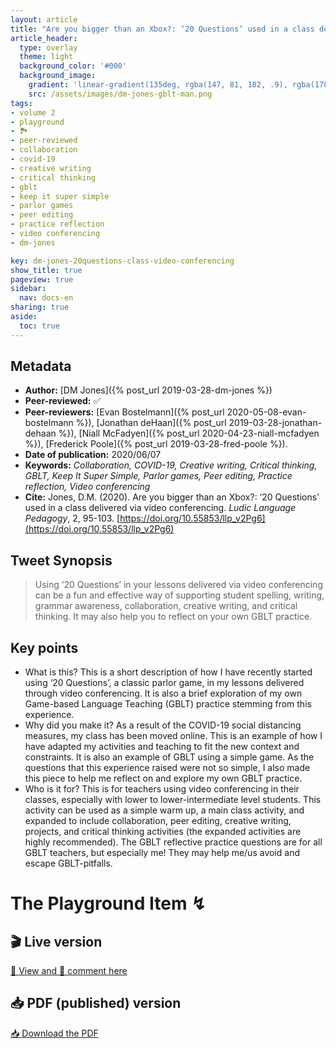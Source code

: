 ```yaml
---
layout: article
title: "Are you bigger than an Xbox?: ‘20 Questions’ used in a class delivered via video conferencing"
article_header:
  type: overlay
  theme: light
  background_color: '#000'
  background_image:
    gradient: 'linear-gradient(135deg, rgba(147, 81, 182, .9), rgba(178, 236, 145 , .9))'
    src: /assets/images/dm-jones-gblt-man.png
tags:
- volume 2
- playground
- 🏞
- peer-reviewed
- collaboration
- covid-19
- creative writing
- critical thinking
- gblt
- keep it super simple
- parlor games
- peer editing
- practice reflection
- video conferencing 
- dm-jones

key: dm-jones-20questions-class-video-conferencing
show_title: true
pageview: true
sidebar:
  nav: docs-en
sharing: true
aside:
  toc: true
---
```


<meta name="citation_title" content="Are you bigger than an Xbox?: ‘20 Questions’ used in a class delivered via video conferencing">
<meta name="citation_author" content="Jones, DM">
<meta name="citation_publication_date" content="2020/06/07">
<meta name="citation_journal_title" content="Ludic Language Pedagogy">
<meta name="citation_volume" content="2">
<meta name="citation_firstpage" content="95">
<meta name="citation_lastpage" content="103">
<meta name="citation_pdf_url" content="http://www.llpjournal.org/assets/publication-pdfs/dm-jones-20questions-class-video-conferencing.pdf">

<!--more-->

## Metadata

- **Author:** [DM Jones]({% post_url 2019-03-28-dm-jones %})
- **Peer-reviewed:** ✅
- **Peer-reviewers:** [Evan Bostelmann]({% post_url 2020-05-08-evan-bostelmann %}), [Jonathan deHaan]({% post_url 2019-03-28-jonathan-dehaan %}), [Niall McFadyen]({% post_url 2020-04-23-niall-mcfadyen %}), [Frederick Poole]({% post_url 2019-03-28-fred-poole %}).
- **Date of publication:** 2020/06/07
- **Keywords:** *Collaboration, COVID-19, Creative writing, Critical thinking, GBLT, Keep It Super Simple, Parlor games, Peer editing, Practice reflection, Video conferencing*
- **Cite:** Jones, D.M. (2020). Are you bigger than an Xbox?: ‘20 Questions’ used in a class delivered via video conferencing. *Ludic Language Pedagogy*, 2, 95-103. [https://doi.org/10.55853/llp_v2Pg6](https://doi.org/10.55853/llp_v2Pg6)


## Tweet Synopsis 

> Using ‘20 Questions’ in your lessons delivered via video conferencing can be a fun and effective way of supporting student spelling, writing, grammar awareness, collaboration, creative writing, and critical thinking. It may also help you to reflect on your own GBLT practice.


## Key points

- What is this? This is a short description of how I have recently started using ‘20 Questions’, a classic parlor game, in my lessons delivered through video conferencing. It is also a brief exploration of my own Game-based Language Teaching (GBLT) practice stemming from this experience.
- Why did you make it? As a result of the COVID-19 social distancing measures, my class has been moved online. This is an example of how I have adapted my activities and teaching to fit the new context and constraints. It is also an example of GBLT using a simple game. As the questions that this experience raised were not so simple, I also made this piece to help me reflect on and explore my own GBLT practice.
- Who is it for? This is for teachers using video conferencing in their classes, especially with lower to lower-intermediate level students. This activity can be used as a simple warm up, a main class activity, and expanded to include collaboration, peer editing, creative writing, projects, and critical thinking activities (the expanded activities are highly recommended). The GBLT reflective practice questions are for all GBLT teachers, but especially me! They may help me/us avoid and escape GBLT-pitfalls.  

# The Playground Item ↯

## 🎬 Live version

<a class="button button--success button--rounded button--lg" href="https://docs.google.com/document/d/1fHLqXDu7-Vs-BcvBne2aXjAkAiXVutc48L9WEr1ufo0/edit?usp=sharing">👀 View and 📝 comment here </a> 

## 📥 PDF (published) version

<a class="button button--action button--rounded button--lg" href="/assets/publication-pdfs/dm-jones-20questions-class-video-conferencing.pdf"><i class="fas fa-file-download"></i> 📥 Download the PDF </a>